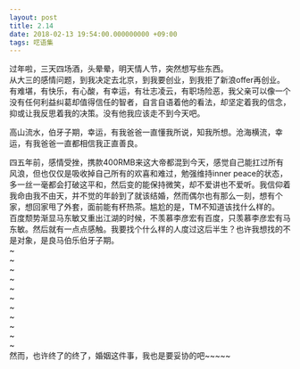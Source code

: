 ```yaml
---
layout: post
title: 2.14
date: 2018-02-13 19:54:00.000000000 +09:00
tags: 呓语集
---
```


过年啦，三天四场酒，头晕晕，明天情人节，突然想写些东西。  
从大三的感情问题，到我决定去北京，到我要创业，到我拒了新浪offer再创业。有难堪，有快乐，有心酸，有幸运，有壮志凌云，有职场险恶，我父亲可以像一个没有任何利益纠葛却值得信任的智者，自言自语着他的看法，却坚定着我的信念，抑或让我反思着我的决策。没有他我应该走不到今天吧。  

高山流水，伯牙子期，幸运，有我爸爸一直懂我所说，知我所想。沧海横流，幸运，有我爸爸一直都相信我正直善良。  

四五年前，感情受挫，携款400RMB来这大帝都混到今天，感觉自己能扛过所有风浪，但也仅仅是吸收掉自己所有的欢喜和难过，勉强维持inner peace的状态，多一丝一毫都会打破这平和，然后变的能保持微笑，却不爱讲也不爱听。我信仰着我命由我不由天，并不觉的年龄到了就该结婚，然而偶尔也有那么一刻，想有个家，想回家甩了外套，面前能有杯热茶。尴尬的是，TM不知道该找什么样的。  
百度颓势渐显马东敏又重出江湖的时候，不羡慕李彦宏有百度，只羡慕李彦宏有马东敏。然后就有一点点感触。我要找个什么样的人度过这后半生？也许我想找的不是对象，是良马伯乐伯牙子期。  
~  
~  
~  
~  
~  
~  
~  
~    
~  
~  
~  
然而，也许终了的终了，婚姻这件事，我也是要妥协的吧~~~~~

